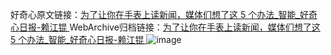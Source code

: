 好奇心原文链接：[为了让你在手表上读新闻，媒体们想了这 5 个办法_智能_好奇心日报-赖江锟 ](https://www.qdaily.com/articles/9494.html)
WebArchive归档链接：[为了让你在手表上读新闻，媒体们想了这 5 个办法_智能_好奇心日报-赖江锟 ](http://web.archive.org/web/20181007182012/http://www.qdaily.com:80/articles/9494.html)
![image](http://ww3.sinaimg.cn/large/007d5XDply1g3vfen5sh8j30u0bhc7wi)